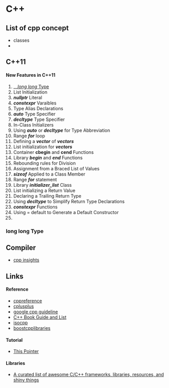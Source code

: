 # C++

## List of cpp concept

* classes
* 
## C++11

#### New Features in C++11

1. \_\_[_long long_ Type](https://davidseah.gitbook.io/davidseah/programming/programming_language/c++#long-long-type)
2. List Initialization
3. _**nullptr**_ Literal
4. _**constexpr**_ Varaibles 
5. Type Alias Declarations
6. _**auto**_ Type Specifier
7. _**decltype**_ Type Specifier
8. In-Class Initializers
9. Using _**auto**_ or _**decltype**_ for Type Abbreviation
10. Range _**for**_  loop
11. Defining a _**vector**_ of _**vectors**_
12. List initialization for _**vectors**_
13. Container **cbegin** and **cend** Functions
14. Library _**begin**_ and _**end**_  Functions
15. Rebounding rules for Division
16. Assignment from a Braced List of Values
17. _**sizeof**_ Applied to a Class Member
18. Range _**for**_  statement
19. Library _**initializer\_list**_ Class
20. List initializing a Return Value
21. Declaring a Trailing Return Type
22. Using _**decltype**_ to Simplify Return Type Declarations
23. _**constexpr**_ Functions
24. Using = default to Generate a Default Constructor
25. 
### long long Type



## Compiler

* [cpp insights](https://cppinsights.io/)

## Links

#### Reference

* [cppreference](https://en.cppreference.com/w/)
* [cplusplus](http://www.cplusplus.com/)
* [google cpp guideline](https://google.github.io/styleguide/cppguide.html) 
* [C++ Book Guide and List](https://stackoverflow.com/questions/388242/the-definitive-c-book-guide-and-list)
* [isocpp](https://isocpp.org/)
* [boostcpplibraries](https://theboostcpplibraries.com/)

#### Tutorial 

* [This Pointer](https://thispointer.com/c11-tutorial/)

#### Libraries

* [A curated list of awesome C/C++ frameworks, libraries, resources, and shiny things](https://cpp.libhunt.com/)

